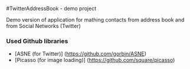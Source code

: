 #TwitterAddressBook - demo project

Demo version of application for mathing contacts from address book and from Social Networks (Twitter)

### Used Github libraries
- [ASNE (for Twitter)] (https://github.com/gorbin/ASNE)
- [Picasso (for image loading)] (https://github.com/square/picasso)
